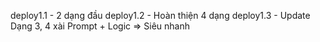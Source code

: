 deploy1.1 - 2 dạng đầu 
deploy1.2 - Hoàn thiện 4 dạng 
deploy1.3 - Update Dạng 3, 4 xài Prompt + Logic => Siêu nhanh